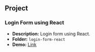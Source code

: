 
## Project

### Login Form using React
- **Description:** Login form using React.
- **Folder:** `login-form-react`
- **Demo:** [<ins>Link</ins>](https://satishd-042.github.io/frontend-react)


